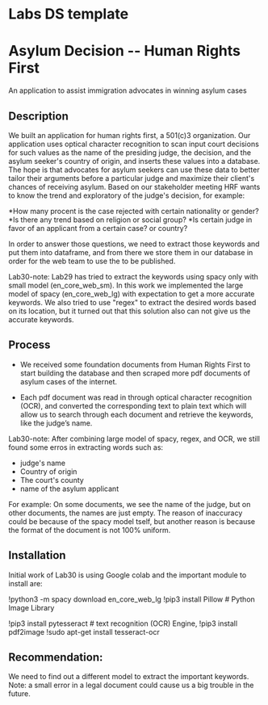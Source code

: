 # Labs DS template
# Asylum Decision  -- Human Rights First
An application to assist immigration advocates in winning asylum cases


## Description
We built an application for human rights first, a 501(c)3 organization. Our application uses optical character recognition to scan input court decisions for such values as the name of the presiding judge, the decision, and the asylum seeker's country of origin, and inserts these values into a database. The hope is that advocates for asylum seekers can use these data to better tailor their arguments before a particular judge and maximize their client's chances of receiving asylum. Based on our stakeholder meeting HRF wants to know the trend and exploratory of the judge's decision, for example:

 *How many procent is the case rejected with certain nationality or gender?
 *Is there any trend based on religion or social group?
 *Is certain judge in favor of an applicant from a certain case? or country?

In order to answer those questions, we need to extract those keywords and put them into dataframe, and from there we store them
in our database in order for the web team to use the to be published.


Lab30-note:
Lab29 has tried to extract the keywords using spacy only with small model (en_core_web_sm). In this work we implemented the large model of spacy (en_core_web_lg) with expectation to get a more accurate keywords. We also tried to use "regex" to extract the desired words based on its location,  but it turned out that this solution also can not give us the accurate keywords.


## Process
* We received some foundation documents from Human Rights First to start building the database and then scraped more pdf documents of asylum cases of the internet.

* Each pdf document was read in through optical character recognition (OCR), and converted the corresponding text to plain text which will allow us to search through each document and retrieve the keywords, like the judge’s name.

Lab30-note:
After combining large model of spacy, regex, and OCR, we still found some erros in extracting words such as:
 * judge's name
 * Country of origin
 * The court's county
 * name of the asylum applicant

For example: On some documents, we see the name of the judge, but on other documents, the names are just empty.
The reason of inaccuracy could be because of the spacy model tself, but another reason is because the format of the document is not 100% uniform.


## Installation
Initial work of Lab30 is using Google colab and the important module to install are:

!python3 -m spacy download en_core_web_lg
!pip3 install Pillow # Python Image Library

!pip3 install pytesseract  # text recognition (OCR) Engine, 
!pip3 install pdf2image
!sudo apt-get install tesseract-ocr



## Recommendation:
We need to find out a different model to extract the important keywords.
Note: a small error in a legal document could cause us a big trouble in the future.

